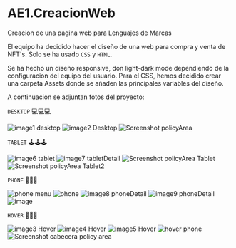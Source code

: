 # AE1.CreacionWeb
Creacion de una pagina web para Lenguajes de Marcas

El equipo ha decidido hacer el diseño de una web para compra y venta de NFT's. Solo se ha usado `CSS` y `HTML`.

Se ha hecho un diseño responsive, don light-dark mode dependiendo de la configuracion del equipo del usuario.
Para el CSS, hemos decidido crear una carpeta Assets donde se añaden las principales variables del diseño.

A continuacion se adjuntan fotos del proyecto:

`DESKTOP` 💻💻💻

![image1 desktop](https://github.com/paulbgomez/AE1.CreacionWeb/blob/main/Assets/Screenshots/Screenshot%202022-04-21%20at%2014.55.25.png?raw=true)
![image2 Desktop](https://github.com/paulbgomez/AE1.CreacionWeb/blob/main/Assets/Screenshots/Screenshot%202022-04-21%20at%2014.55.55.png?raw=true)
![Screenshot policyArea](https://user-images.githubusercontent.com/99140158/166216110-05c74cb1-d173-4ad8-b19f-7938eddb053d.png)

`TABLET` 🕹🕹🕹

![image6 tablet](https://github.com/paulbgomez/AE1.CreacionWeb/blob/main/Assets/Screenshots/Screenshot%202022-04-21%20at%2014.57.17.png?raw=true)
![image7 tabletDetail](https://github.com/paulbgomez/AE1.CreacionWeb/blob/main/Assets/Screenshots/Screenshot%202022-04-21%20at%2014.57.29.png?raw=true)
![Screenshot policyArea Tablet](https://user-images.githubusercontent.com/99140158/166216910-2e482e3c-0bcb-4367-991b-df103e4712a4.png)
![Screenshot policyArea Tablet2](https://user-images.githubusercontent.com/99140158/166217168-8a08f558-8fea-4c7e-89d9-56c3e49ae2b0.png)

`PHONE` 📱📱📱

![phone menu](https://github.com/paulbgomez/AE1.CreacionWeb/blob/main/Assets/Screenshots/Screenshot%202022-04-21%20at%2014.59.12.png?raw=true)
![phone](https://github.com/paulbgomez/AE1.CreacionWeb/blob/main/Assets/Screenshots/Screenshot%202022-04-21%20at%2014.59.04.png?raw=true)
![image8 phoneDetail](https://github.com/paulbgomez/AE1.CreacionWeb/blob/main/Assets/Screenshots/Screenshot%202022-04-21%20at%2014.58.18.png?raw=true)
![image9 phoneDetail](https://github.com/paulbgomez/AE1.CreacionWeb/blob/main/Assets/Screenshots/Screenshot%202022-04-21%20at%2014.58.26.png?raw=true)
![image](https://user-images.githubusercontent.com/99140158/166217062-1038feb0-447a-421f-a6d1-9f879e65bb6a.png)


`HOVER` 🌈🌈🌈

![image3 Hover](https://github.com/paulbgomez/AE1.CreacionWeb/blob/main/Assets/Screenshots/Screenshot%202022-04-21%20at%2014.56.10.png?raw=true)
![image4 Hover](https://github.com/paulbgomez/AE1.CreacionWeb/blob/main/Assets/Screenshots/Screenshot%202022-04-21%20at%2014.56.27.png?raw=true)
![image5 Hover](https://github.com/paulbgomez/AE1.CreacionWeb/blob/main/Assets/Screenshots/Screenshot%202022-04-21%20at%2014.56.36.png?raw=true)
![hover phone](https://github.com/paulbgomez/AE1.CreacionWeb/blob/main/Assets/Screenshots/Screenshot%202022-04-21%20at%2015.00.03.png?raw=true)
![Screenshot cabecera policy area ](https://user-images.githubusercontent.com/99140158/166217294-b6e4212c-93c8-4ad4-a441-3122382aa876.png)
